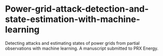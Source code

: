 # Power-grid-attack-detection-and-state-estimation-with-machine-learning
Detecting attacks and estimating states of power grids from partial observations with machine learning. A manuscript submitted to PRX Energy.
